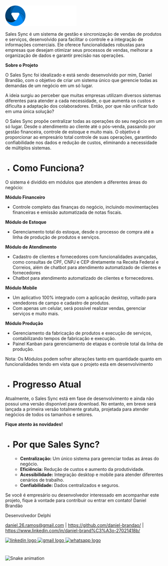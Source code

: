 ![Logo do Sales Sync](./logo.png)

Sales Sync é um sistema de gestão e sincronização de vendas de produtos e serviços, desenvolvido para facilitar o controle e a integração de informações comerciais. Ele oferece funcionalidades robustas para empresas que desejam otimizar seus processos de vendas, melhorar a organização de dados e garantir precisão nas operações.

**Sobre o Projeto**  

O Sales Sync foi idealizado e está sendo desenvolvido por mim, Daniel Brandão, com o objetivo de criar um sistema único que gerencie todas as demandas de um negócio em um só lugar.

A ideia surgiu ao perceber que muitas empresas utilizam diversos sistemas diferentes para atender a cada necessidade, o que aumenta os custos e dificulta a adaptação dos colaboradores. Então, por que não unificar tudo em uma única solução?

O Sales Sync propõe centralizar todas as operações do seu negócio em um só lugar. Desde o atendimento ao cliente até o pós-venda, passando por gestão financeira, controle de estoque e muito mais. O objetivo é proporcionar ao empresário total controle de suas operações, garantindo confiabilidade nos dados e redução de custos, eliminando a necessidade de múltiplos sistemas.


- # **Como Funciona?**
O sistema é dividido em módulos que atendem a diferentes áreas do negócio:

**Módulo Financeiro**
 - Controle completo das finanças do negócio, incluindo movimentações financeiras e emissão automatizada de notas fiscais.

**Módulo de Estoque**
- Gerenciamento total do estoque, desde o processo de compra até a linha de produção de produtos e serviços.
  
**Módulo de Atendimento**
- Cadastro de clientes e fornecedores com funcionalidades avançadas, como consultas de CPF, CNPJ e CEP diretamente na Receita Federal e Correios, além de chatbot para atendimento automatizado de clientes e fornecedores
- Chatbot para atendimento automatizado de clientes e fornecedores.
  
**Módulo Mobile**
- Um aplicativo 100% integrado com a aplicação desktop, voltado para vendedores de campo e cadastro de produtos.
- Com apenas um celular, será possível realizar vendas, gerenciar serviços e muito mais.
  
**Módulo Produção**
- Gerenciamento da fabricação de produtos e execução de serviços, contabilizando tempos de fabricação e execução.
- Painel Kanban para gerenciamento de etapas e controle total da linha de produção.

Nota: Os Módulos podem sofrer alterações tanto em quantidade quanto em funcionalidades tendo em vista que o projeto esta em desenvolvimento

- # **Progresso Atual**
Atualmente, o Sales Sync está em fase de desenvolvimento e ainda não possui uma versão disponível para download. No entanto, em breve será lançada a primeira versão totalmente gratuita, projetada para atender negócios de todos os tamanhos e setores.

**Fique atento às novidades!**

- # **Por que Sales Sync?**
  - **Centralização:** Um único sistema para gerenciar todas as áreas do negócio.
  - **Eficiência:** Redução de custos e aumento da produtividade.
  - **Acessibilidade:** Integração desktop e mobile para atender diferentes cenários de trabalho.
  - **Confiabilidade:** Dados centralizados e seguros.

Se você é empresário ou desenvolvedor interessado em acompanhar este projeto, fique à vontade para contribuir ou entrar em contato!
Daniel Brandão  

Desenvolvedor Delphi  

daniel.26.ramos@gmail.com | https://github.com/daniel-brandao/ | https://www.linkedin.com/in/daniel-brand%C3%A3o-27021418b/


<div align="left">
  <a href="https://www.linkedin.com/in/daniel-brand%C3%A3o-27021418b/" target="_blank">
    <img src="https://raw.githubusercontent.com/maurodesouza/profile-readme-generator/master/src/assets/icons/social/linkedin/default.svg" width="52" height="40" alt="linkedin logo"  />
  </a>
  <a href="mailto:daniel.26.ramos@gmail.com" target="_blank">
    <img src="https://raw.githubusercontent.com/maurodesouza/profile-readme-generator/master/src/assets/icons/social/gmail/default.svg" width="52" height="40" alt="gmail logo"  />
  </a>
  <a href="https://wa.me//5548988182873" target="_blank">
    <img src="https://raw.githubusercontent.com/maurodesouza/profile-readme-generator/master/src/assets/icons/social/whatsapp/default.svg" width="52" height="40" alt="whatsapp logo"  />
  </a>
</div>

###

<br clear="both">

<img src="https://raw.githubusercontent.com/daniel-brandao/daniel-brandao/output/snake.svg" alt="Snake animation" />

###



